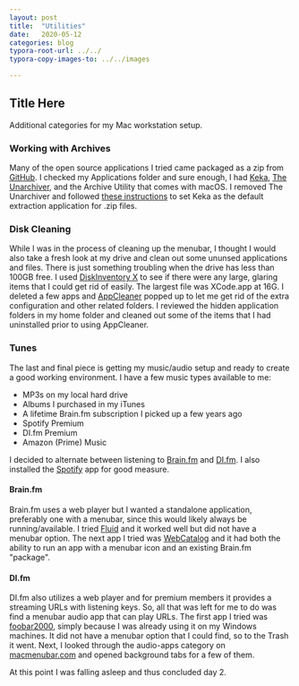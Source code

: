 ```yaml
---
layout: post
title:  "Utilities"
date:   2020-05-12
categories: blog
typora-root-url: ../../
typora-copy-images-to: ../../images

---
```


## Title Here

Additional categories for my Mac workstation setup.

### Working with Archives

Many of the open source applications I tried came packaged as a zip from [GitHub](https://github.com/).  I checked my Applications folder and sure enough, I had [Keka](https://www.keka.io/en/), [The Unarchiver](https://theunarchiver.com/), and the Archive Utility that comes with macOS.  I removed The Unarchiver and followed [these instructions](https://github.com/aonez/Keka/wiki/Default-application#set-it-manually) to set Keka as the default extraction application for .zip files.

### Disk Cleaning

While I was in the process of cleaning up the menubar, I thought I would also take a fresh look at my drive and clean out some ununsed applications and files.    There is just something troubling when the drive has less than 100GB free.  I used [DiskInventory X](http://www.derlien.com/) to see if there were any large, glaring items that I could get rid of easily.  The largest file was XCode.app at 16G.  I deleted a few apps and [AppCleaner](https://freemacsoft.net/appcleaner/) popped up to let me get rid of the extra configuration and other related folders.  I reviewed the hidden application folders in my home folder and cleaned out some of the items that I had uninstalled prior to using AppCleaner.

### Tunes

The last and final piece is getting my music/audio setup and ready to create a good working environment.  I have a few music types available to me:

* MP3s on my local hard drive
* Albums I purchased in my iTunes
* A lifetime Brain.fm subscription I picked up a few years ago
* Spotify Premium
* DI.fm Premium
* Amazon (Prime) Music

I decided to alternate between listening to [Brain.fm](https://www.brain.fm/) and [DI.fm](https://www.di.fm/).  I also installed the [Spotify](https://www.spotify.com/us/download/mac/) app for good measure.

#### Brain.fm

Brain.fm uses a web player but I wanted a standalone application, preferably one with a menubar, since this would likely always be running/available.  I tried  [Fluid](https://fluidapp.com/) and it worked well but did not have a menubar option.  The next app I tried was [WebCatalog](https://webcatalogapp.com/) and it had both the ability to run an app with a menubar icon and an existing Brain.fm "package".

#### DI.fm

DI.fm also utilizes a web player and for premium members it provides a streaming URLs with listening keys.  So, all that was left for me to do was find a menubar audio app that can play URLs.  The first app I tried was [foobar2000](https://www.foobar2000.org/mac), simply because I was already using it on my Windows machines.  It did not have a menubar option that I could find, so to the Trash it went.  Next, I looked through the audio-apps category on [macmenubar.com](https://macmenubar.com/audio-apps/) and opened background tabs for a few of them.

At this point I was falling asleep and thus concluded day 2.
